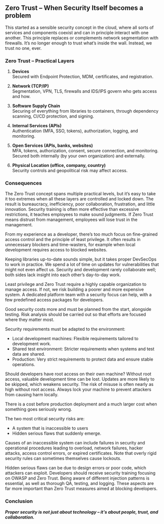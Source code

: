 ## Zero Trust – When Security Itself becomes a problem

This started as a sensible security concept in the cloud,
where all sorts of services and components coexist and can in principle interact with one another.
This principle replaces or complements network segmentation with firewalls.
It’s no longer enough to trust what’s inside the wall. Instead, we trust no one, ever.

### Zero Trust – Practical Layers

1. **Devices**  
   Secured with Endpoint Protection, MDM, certificates, and registration.

2. **Network (TCP/IP)**  
   Segmentation, VPN, TLS, firewalls and IDS/IPS govern who gets access and how.

3. **Software Supply Chain**  
   Securing of everything from libraries to containers, through dependency scanning, CI/CD protection, and signing.

4. **Internal Services (APIs)**  
   Authentication (MFA, SSO, tokens), authorization, logging, and monitoring.

5. **Open Services (APIs, banks, websites)**  
   MFA, tokens, authorization, consent, secure connection, and monitoring.  
   Secured both internally (by your own organization) and externally.

6. **Physical Location (office, company, country)**  
   Security controls and geopolitical risk may affect access.

### Consequences

The Zero Trust concept spans multiple practical levels,
but it’s easy to take it too extremes when all these layers are controlled and locked down.
The result is bureaucracy, inefficiency, poor collaboration, frustration, and little innovation.
Security training is often more effective than excessive restrictions, it teaches employees to make sound judgments.
If Zero Trust means distrust from management, employees will lose trust in the management.  

From my experience as a developer, there’s too much focus on fine-grained access control and the principle of least privilege.
It often results in unnecessary blockers and time-wasters, for example when local development requires access to blocked websites.  

Keeping libraries up-to-date sounds simple, but it takes proper DevSecOps to work in practice.
We spend a lot of time on updates for vulnerabilities that might not even affect us.
Security and development rarely collaborate well; both sides lack insight into each other’s day-to-day work.  

Least privilege and Zero Trust require a highly capable organization to manage access.
If not, we risk building a poorer and more expensive system.
A dedicated platform team with a security focus can help, with a few predefined access packages for developers.  

Good security costs more and must be planned from the start, alongside testing.
Risk analysis should be carried out so that efforts are focused where they matter most.  

Security requirements must be adapted to the environment:
- Local development machines: Flexible requirements tailored to development work.
- Shared test environment: Stricter requirements when systems and test data are shared.
- Production: Very strict requirements to protect data and ensure stable operations.

Should developers have root access on their own machine?
Without root access, valuable development time can be lost. Updates are more likely to be skipped, which weakens security.
The risk of misuse is often nearly as high without root access.
Always lock your machine to prevent attackers from causing harm locally.  

There is a cost before production deployment and a much larger cost when something goes seriously wrong.

The two most critical security risks are:
- A system that is inaccessible to users
- Hidden serious flaws that suddenly emerge.

Causes of an inaccessible system can include failures in security and operational procedures leading to
overload, network failures, hacker attacks, access control errors, or expired certificates.
Note that overly rigid security rules can sometimes themselves cause lockouts.

Hidden serious flaws can be due to design errors or poor code, which attackers can exploit.
Developers should receive security training focusing on OWASP and Zero Trust.
Being aware of different injection patterns is essential, as well as thorough QA, testing, and logging.
These aspects are far more important than Zero Trust measures aimed at blocking developers.

### Conclusion

***Proper security is not just about technology – it's about people, trust, and collaboration.***


